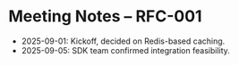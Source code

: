 # Meeting Notes – RFC-001

- 2025-09-01: Kickoff, decided on Redis-based caching.  
- 2025-09-05: SDK team confirmed integration feasibility.  

